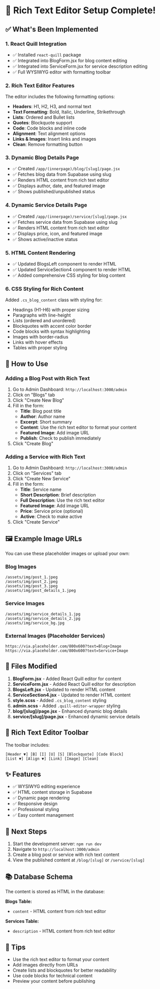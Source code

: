 # 🎉 Rich Text Editor Setup Complete!

## ✅ What's Been Implemented

### 1. **React Quill Integration**
- ✅ Installed `react-quill` package
- ✅ Integrated into BlogForm.jsx for blog content editing
- ✅ Integrated into ServiceForm.jsx for service description editing
- ✅ Full WYSIWYG editor with formatting toolbar

### 2. **Rich Text Editor Features**
The editor includes the following formatting options:
- **Headers**: H1, H2, H3, and normal text
- **Text Formatting**: Bold, Italic, Underline, Strikethrough
- **Lists**: Ordered and Bullet lists
- **Quotes**: Blockquote support
- **Code**: Code blocks and inline code
- **Alignment**: Text alignment options
- **Links & Images**: Insert links and images
- **Clean**: Remove formatting button

### 3. **Dynamic Blog Details Page**
- ✅ Created `/app/(innerpage)/blog/[slug]/page.jsx`
- ✅ Fetches blog data from Supabase using slug
- ✅ Renders HTML content from rich text editor
- ✅ Displays author, date, and featured image
- ✅ Shows published/unpublished status

### 4. **Dynamic Service Details Page**
- ✅ Created `/app/(innerpage)/service/[slug]/page.jsx`
- ✅ Fetches service data from Supabase using slug
- ✅ Renders HTML content from rich text editor
- ✅ Displays price, icon, and featured image
- ✅ Shows active/inactive status

### 5. **HTML Content Rendering**
- ✅ Updated BlogsLeft component to render HTML
- ✅ Updated ServiceSection4 component to render HTML
- ✅ Added comprehensive CSS styling for blog content

### 6. **CSS Styling for Rich Content**
Added `.cs_blog_content` class with styling for:
- Headings (H1-H6) with proper sizing
- Paragraphs with line-height
- Lists (ordered and unordered)
- Blockquotes with accent color border
- Code blocks with syntax highlighting
- Images with border-radius
- Links with hover effects
- Tables with proper styling

## 📝 How to Use

### Adding a Blog Post with Rich Text

1. Go to Admin Dashboard: `http://localhost:3000/admin`
2. Click on "Blogs" tab
3. Click "Create New Blog"
4. Fill in the form:
   - **Title**: Blog post title
   - **Author**: Author name
   - **Excerpt**: Short summary
   - **Content**: Use the rich text editor to format your content
   - **Featured Image**: Add image URL
   - **Publish**: Check to publish immediately
5. Click "Create Blog"

### Adding a Service with Rich Text

1. Go to Admin Dashboard: `http://localhost:3000/admin`
2. Click on "Services" tab
3. Click "Create New Service"
4. Fill in the form:
   - **Title**: Service name
   - **Short Description**: Brief description
   - **Full Description**: Use the rich text editor
   - **Featured Image**: Add image URL
   - **Price**: Service price (optional)
   - **Active**: Check to make active
5. Click "Create Service"

## 🖼️ Example Image URLs

You can use these placeholder images or upload your own:

### Blog Images
```
/assets/img/post_1.jpeg
/assets/img/post_2.jpeg
/assets/img/post_3.jpeg
/assets/img/post_details_1.jpeg
```

### Service Images
```
/assets/img/service_details_1.jpg
/assets/img/service_details_2.jpg
/assets/img/service_bg.jpg
```

### External Images (Placeholder Services)
```
https://via.placeholder.com/800x600?text=Blog+Image
https://via.placeholder.com/800x600?text=Service+Image
```

## 📂 Files Modified

1. **BlogForm.jsx** - Added React Quill editor for content
2. **ServiceForm.jsx** - Added React Quill editor for description
3. **BlogsLeft.jsx** - Updated to render HTML content
4. **ServiceSection4.jsx** - Updated to render HTML content
5. **style.scss** - Added `.cs_blog_content` styling
6. **admin.scss** - Added `.quill-editor-wrapper` styling
7. **blog/[slug]/page.jsx** - Enhanced dynamic blog details
8. **service/[slug]/page.jsx** - Enhanced dynamic service details

## 🎨 Rich Text Editor Toolbar

The toolbar includes:
```
[Header ▼] [B] [I] [U] [S] [Blockquote] [Code Block]
[List ▼] [Align ▼] [Link] [Image] [Clean]
```

## ✨ Features

- ✅ WYSIWYG editing experience
- ✅ HTML content storage in Supabase
- ✅ Dynamic page rendering
- ✅ Responsive design
- ✅ Professional styling
- ✅ Easy content management

## 🚀 Next Steps

1. Start the development server: `npm run dev`
2. Navigate to `http://localhost:3000/admin`
3. Create a blog post or service with rich text content
4. View the published content at `/blog/[slug]` or `/service/[slug]`

## 📚 Database Schema

The content is stored as HTML in the database:

**Blogs Table:**
- `content` - HTML content from rich text editor

**Services Table:**
- `description` - HTML content from rich text editor

## 🎯 Tips

- Use the rich text editor to format your content
- Add images directly from URLs
- Create lists and blockquotes for better readability
- Use code blocks for technical content
- Preview your content before publishing

